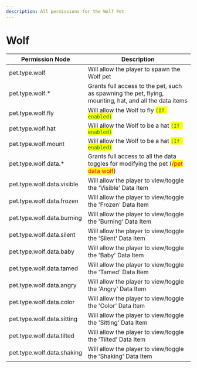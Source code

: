 ```yaml
---
description: All permissions for the Wolf Pet
---
```



# Wolf
| Permission Node | Description |
| - | - |
| pet.type.wolf | Will allow the player to spawn the Wolf pet |
| pet.type.wolf.* | Grants full access to the pet, such as spawning the pet, flying, mounting, hat, and all the data items |
| pet.type.wolf.fly | Will allow the Wolf to fly <mark style="color:green;">`(If enabled)`</mark> |
| pet.type.wolf.hat | Will allow the Wolf to be a hat <mark style="color:green;">`(If enabled)`</mark> |
| pet.type.wolf.mount | Will allow the Wolf to be a hat <mark style="color:green;">`(If enabled)`</mark> |
| pet.type.wolf.data.* | Grants full access to all the data toggles for modifying the pet (<mark style="color:red;">/pet data wolf</mark>) |
| pet.type.wolf.data.visible | Will allow the player to view/toggle the 'Visible' Data Item |
| pet.type.wolf.data.frozen | Will allow the player to view/toggle the 'Frozen' Data Item |
| pet.type.wolf.data.burning | Will allow the player to view/toggle the 'Burning' Data Item |
| pet.type.wolf.data.silent | Will allow the player to view/toggle the 'Silent' Data Item |
| pet.type.wolf.data.baby | Will allow the player to view/toggle the 'Baby' Data Item |
| pet.type.wolf.data.tamed | Will allow the player to view/toggle the 'Tamed' Data Item |
| pet.type.wolf.data.angry | Will allow the player to view/toggle the 'Angry' Data Item |
| pet.type.wolf.data.color | Will allow the player to view/toggle the 'Color' Data Item |
| pet.type.wolf.data.sitting | Will allow the player to view/toggle the 'Sitting' Data Item |
| pet.type.wolf.data.tilted | Will allow the player to view/toggle the 'Tilted' Data Item |
| pet.type.wolf.data.shaking | Will allow the player to view/toggle the 'Shaking' Data Item |

